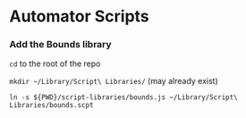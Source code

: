 # Automator Scripts

### Add the Bounds library

`cd` to the root of the repo

`mkdir ~/Library/Script\ Libraries/` (may already exist)

`ln -s ${PWD}/script-libraries/bounds.js ~/Library/Script\ Libraries/bounds.scpt`
